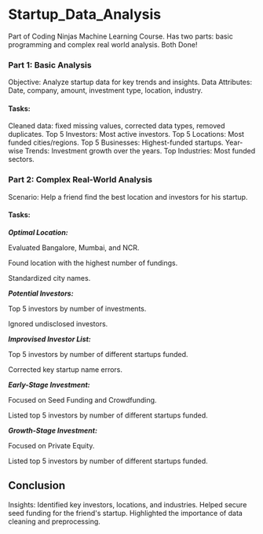 # Startup_Data_Analysis
Part of Coding Ninjas Machine Learning Course. Has two parts: basic programming and complex real world analysis. Both Done!


### Part 1: Basic Analysis
Objective: Analyze startup data for key trends and insights.
Data Attributes: Date, company, amount, investment type, location, industry.
#### Tasks:
Cleaned data: fixed missing values, corrected data types, removed duplicates.
Top 5 Investors: Most active investors.
Top 5 Locations: Most funded cities/regions.
Top 5 Businesses: Highest-funded startups.
Year-wise Trends: Investment growth over the years.
Top Industries: Most funded sectors.
### Part 2: Complex Real-World Analysis
Scenario: Help a friend find the best location and investors for his startup.
#### Tasks:
***Optimal Location:***

  Evaluated Bangalore, Mumbai, and NCR.

  Found location with the highest number of fundings.

  Standardized city names.



***Potential Investors:***

  Top 5 investors by number of investments.

  Ignored undisclosed investors.



***Improvised Investor List:***

  Top 5 investors by number of different startups funded.

  Corrected key startup name errors.

***Early-Stage Investment:***

  Focused on Seed Funding and Crowdfunding.

  Listed top 5 investors by number of different startups funded.



***Growth-Stage Investment:***

  Focused on Private Equity.

  Listed top 5 investors by number of different startups funded.



## Conclusion


Insights:
Identified key investors, locations, and industries.
Helped secure seed funding for the friend's startup.
Highlighted the importance of data cleaning and preprocessing.
